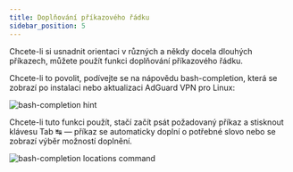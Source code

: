 ```yaml
---
title: Doplňování příkazového řádku
sidebar_position: 5
---
```


Chcete-li si usnadnit orientaci v různých a někdy docela dlouhých příkazech, můžete použít funkci doplňování příkazového řádku.

Chcete-li to povolit, podívejte se na nápovědu bash-completion, která se zobrazí po instalaci nebo aktualizaci AdGuard VPN pro Linux:

![bash-completion hint](https://cdn.adtidy.org/blog/new/6x3djbash-completion-hint.png)

Chcete-li tuto funkci použít, stačí začít psát požadovaný příkaz a stisknout klávesu Tab ↹ — příkaz se automaticky doplní o potřebné slovo nebo se zobrazí výběr možností doplnění.

![bash-completion locations command](https://cdn.adtidy.org/blog/new/1g4nhVPN-CLI-autocomplete.png)
